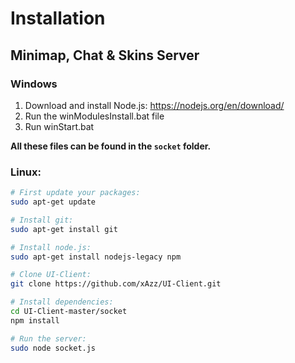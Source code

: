 # Installation
## Minimap, Chat & Skins Server
### Windows
1. Download and install Node.js: https://nodejs.org/en/download/
2. Run the winModulesInstall.bat file
3. Run winStart.bat

**All these files can be found in the ``socket`` folder.**

### Linux:
```bash
# First update your packages:
sudo apt-get update

# Install git:
sudo apt-get install git

# Install node.js:
sudo apt-get install nodejs-legacy npm

# Clone UI-Client:
git clone https://github.com/xAzz/UI-Client.git

# Install dependencies:
cd UI-Client-master/socket
npm install

# Run the server:
sudo node socket.js
```
